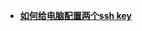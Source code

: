 + **[如何给电脑配置两个ssh key](https://github.com/lowkeyway/Embedded/blob/master/Software/OS/Windows/Github/%E5%A6%82%E4%BD%95%E7%BB%99%E7%94%B5%E8%84%91%E9%85%8D%E7%BD%AE%E4%B8%A4%E4%B8%AAssh%20key.md)**

